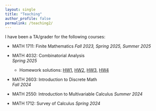 ```yaml
---
layout: single
title: "Teaching"
author_profile: false
permalink: /teaching2/
---
```


I have been a TA/grader for the following courses:

- MATH 1711: Finite Mathematics 
  _Fall 2023, Spring 2025, Summer 2025_

- MATH 4032: Combinatorial Analysis  
  _Spring 2025_  
  - Homework solutions: [HW1](https://drive.google.com/file/d/1D4FCMlhtvvtKEhA4WKNwKtZVs876l8Cn/view?usp=sharing), [HW2](https://drive.google.com/file/d/1QCUzwz1XExzSnToOuzlFbiEkXvbzZbNG/view?usp=sharing), [HW3](https://drive.google.com/file/d/16KzlAItWXGR83eM0qUQVMDWKdVFqSVvK/view?usp=sharing), [HW4](https://drive.google.com/file/d/1gfryRqvats4eToV8RnuDiNjSR_Xqi7t_/view?usp=sharing)

- MATH 2603: Introduction to Discrete Math  
  _Fall 2024_

- MATH 2550: Introduction to Multivariable Calculus 
  _Summer 2024_

- MATH 1712: Survey of Calculus 
  _Spring 2024_



